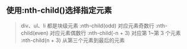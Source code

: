 ## 使用:nth-child()选择指定元素

> div、ul、li 都是块级元素
> :nth-child(odd) 对应元素奇数行
> :nth-child(even) 对应元素偶数行
> :nth-child(-n + 3) 对应第 1~第 3 个元素
> :nth-child(n + 3) 从第三个元素到最后的元素
